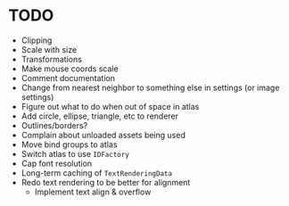 # TODO
- Clipping
- Scale with size
- Transformations
- Make mouse coords scale
- Comment documentation
- Change from nearest neighbor to something else in settings (or image settings)
- Figure out what to do when out of space in atlas
- Add circle, ellipse, triangle, etc to renderer
- Outlines/borders?
- Complain about unloaded assets being used
- Move bind groups to atlas
- Switch atlas to use `IDFactory`
- Cap font resolution
- Long-term caching of `TextRenderingData`
- Redo text rendering to be better for alignment
    - Implement text align & overflow